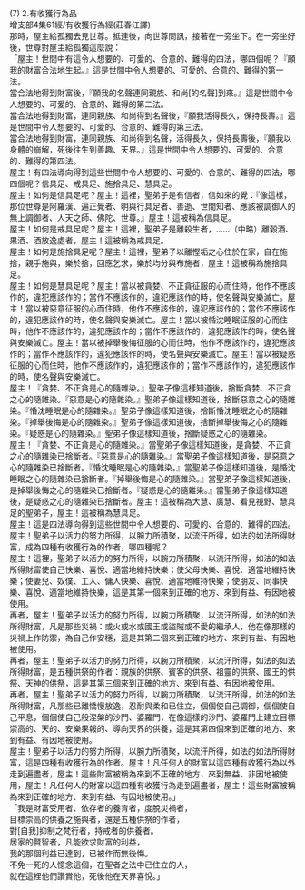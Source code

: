 (7) 2.有收獲行為品  
增支部4集61經/有收獲行為經(莊春江譯)  
那時，屋主給孤獨去見世尊。抵達後，向世尊問訊，接著在一旁坐下。在一旁坐好後，世尊對屋主給孤獨這麼說：  
「屋主！世間中有這令人想要的、可愛的、合意的、難得的四法，哪四個呢？『願我的財富合法地生起。』這是世間中令人想要的、可愛的、合意的、難得的第一法。  
當合法地得到財富後，『願我的名聲連同親族、和尚[的名聲]到來。』這是世間中令人想要的、可愛的、合意的、難得的第二法。  
當合法地得到財富，連同親族、和尚得到名聲後，『願我活得長久，保持長壽。』這是世間中令人想要的、可愛的、合意的、難得的第三法。  
當合法地得到財富，連同親族、和尚得到名聲，活得長久，保持長壽後，『願我以身體的崩解，死後往生到善趣、天界。』這是世間中令人想要的、可愛的、合意的、難得的第四法。  
屋主！有四法導向得到這些世間中令人想要的、可愛的、合意的、難得的四法，哪四個呢？信具足、戒具足、施捨具足、慧具足。  
屋主！如何是信具足呢？屋主！這裡，聖弟子是有信者，信如來的覺：『像這樣，那位世尊是阿羅漢、遍正覺者、明與行具足者、善逝、世間知者、應該被調御人的無上調御者、人天之師、佛陀、世尊。』屋主！這被稱為信具足。  
屋主！如何是戒具足呢？屋主！這裡，聖弟子是離殺生者，……（中略）離榖酒、果酒、酒放逸處者，屋主！這被稱為戒具足。  
屋主！如何是施捨具足呢？屋主！這裡，聖弟子以離慳垢之心住於在家，自在施捨，親手施與，樂於捨，回應乞求，樂於均分與布施者，屋主！這被稱為施捨具足。  
屋主！如何是慧具足呢？屋主！當以被貪婪、不正貪征服的心而住時，他作不應該作的，違犯應該作的；當作不應該作的，違犯應該作的時，使名聲與安樂滅亡。屋主！當以被惡意征服的心而住時，他作不應該作的，違犯應該作的；當作不應該作的，違犯應該作的時，使名聲與安樂滅亡。屋主！當以被惛沈睡眠征服的心而住時，他作不應該作的，違犯應該作的；當作不應該作的，違犯應該作的時，使名聲與安樂滅亡。屋主！當以被掉舉後悔征服的心而住時，他作不應該作的，違犯應該作的；當作不應該作的，違犯應該作的時，使名聲與安樂滅亡。屋主！當以被疑惑征服的心而住時，他作不應該作的，違犯應該作的；當作不應該作的，違犯應該作的時，使名聲與安樂滅亡。  
屋主！『貪婪、不正貪是心的隨雜染。』聖弟子像這樣知道後，捨斷貪婪、不正貪之心的隨雜染。『惡意是心的隨雜染。』聖弟子像這樣知道後，捨斷惡意之心的隨雜染。『惛沈睡眠是心的隨雜染。』聖弟子像這樣知道後，捨斷惛沈睡眠之心的隨雜染。『掉舉後悔是心的隨雜染。』聖弟子像這樣知道後，捨斷掉舉後悔之心的隨雜染。『疑惑是心的隨雜染。』聖弟子像這樣知道後，捨斷疑惑之心的隨雜染。  
屋主！『貪婪、不正貪是心的隨雜染。』當聖弟子像這樣知道後，是貪婪、不正貪之心的隨雜染已捨斷者。『惡意是心的隨雜染。』當聖弟子像這樣知道後，是惡意之心的隨雜染已捨斷者。『惛沈睡眠是心的隨雜染。』當聖弟子像這樣知道後，是惛沈睡眠之心的隨雜染已捨斷者。『掉舉後悔是心的隨雜染。』當聖弟子像這樣知道後，是掉舉後悔之心的隨雜染已捨斷者。『疑惑是心的隨雜染。』當聖弟子像這樣知道後，是疑惑之心的隨雜染已捨斷者。屋主！這被稱為大慧、廣慧、看見視野、慧具足的聖弟子，屋主！這被稱為慧具足。  
屋主！這是四法導向得到這些世間中令人想要的、可愛的、合意的、難得的四法。  
屋主！聖弟子以活力的努力所得，以腕力所積聚，以流汗所得，如法的如法所得財富，成為四種有收獲行為的作者，哪四種呢？  
屋主！這裡，聖弟子以活力的努力所得，以腕力所積聚，以流汗所得，如法的如法所得財富使自己快樂、喜悅、適當地維持快樂；使父母快樂、喜悅、適當地維持快樂；使妻兒、奴僕、工人、傭人快樂、喜悅、適當地維持快樂；使朋友、同事快樂、喜悅、適當地維持快樂，這是其第一個來到正確的地方、來到有益、有因地被使用。  
再者，屋主！聖弟子以活力的努力所得，以腕力所積聚，以流汗所得，如法的如法所得財富，凡是那些災禍：或火或水或國王或盜賊或不愛的繼承人，他在像那樣的災禍上作防禦，為自己作安穩，這是其第二個來到正確的地方、來到有益、有因地被使用。  
再者，屋主！聖弟子以活力的努力所得，以腕力所積聚，以流汗所得，如法的如法所得財富，是五種供祭的作者：親族的供祭、賓客的供祭、祖靈的供祭、國王的供祭、天神的供祭，這是其第三個來到正確的地方、來到有益、有因地被使用。  
再者，屋主！聖弟子以活力的努力所得，以腕力所積聚，以流汗所得，如法的如法所得財富，凡那些已離憍慢放逸，忍耐與柔和已住立，個個使自己調御，個個使自己平息，個個使自己般涅槃的沙門、婆羅門，在像這樣的沙門、婆羅門上建立目標崇高的、天的、安樂果報的、導向天界的供養，這是其第四個來到正確的地方、來到有益、有因地被使用。  
屋主！聖弟子以活力的努力所得，以腕力所積聚，以流汗所得，如法的如法所得財富，這是四種有收獲行為的作者。屋主！凡任何人的財富以這四種有收獲行為以外走到遍盡者，屋主！這些財富被稱為來到不正確的地方、來到無益、非因地被使用，屋主！凡任何人的財富以這四種有收獲行為走到遍盡者，屋主！這些財富被稱為來到正確的地方、來到有益、有因地被使用。」  
「我是財富受用者、依存者的養育者，度脫災禍者，  
目標崇高的供養之施與者，還是五種供祭的作者，  
對[自我]抑制之梵行者，持戒者的供養者。  
居家的賢智者，凡能欲求財富的利益，  
我的那個利益已達到，已被作而無後悔。  
不免一死的人憶念這個，在聖者之法中已住立的人，  
就在這裡他們讚賞他，死後他在天界喜悅。」  
  
  
